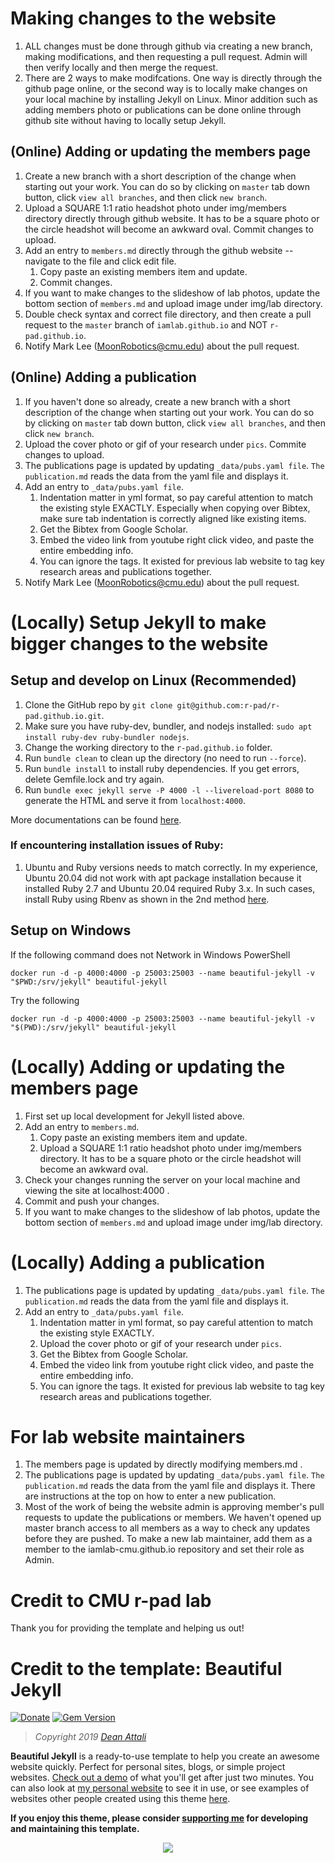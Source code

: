 # Making changes to the website 
1. ALL changes must be done through github via creating a new branch, making modifications, and then requesting a pull request. Admin will then verify locally and then merge the request. 
1. There are 2 ways to make modifcations. One way is directly through the github page online, or the second way is to locally make changes on your local machine by installing Jekyll on Linux. Minor addition such as adding members photo or publications can be done online through github site without having to locally setup Jekyll. 


## (Online) Adding or updating the members page
1. Create a new branch with a short description of the change when starting out your work. You can do so by clicking on `master` tab down button, click `view all branches`, and then click `new branch`.
1. Upload a SQUARE 1:1 ratio headshot photo under img/members directory directly through github website. It has to be a square photo or the circle headshot will become an awkward oval. Commit changes to upload.
2. Add an entry to `members.md` directly through the github website -- navigate to the file and click edit file.
   1. Copy paste an existing members item and update.
   2. Commit changes.
3. If you want to make changes to the slideshow of lab photos, update the bottom section of `members.md` and upload image under img/lab directory.
3. Double check syntax and correct file directory, and then create a pull request to the `master` branch of `iamlab.github.io` and NOT `r-pad.github.io`.
4. Notify Mark Lee (MoonRobotics@cmu.edu) about the pull request.

## (Online) Adding a publication
1. If you haven't done so already, create a new branch with a short description of the change when starting out your work. You can do so by clicking on `master` tab down button, click `view all branches`, and then click `new branch`.
2. Upload the cover photo or gif of your research under `pics`. Commite changes to upload.
3. The publications page is updated by updating `_data/pubs.yaml file`. `The publication.md` reads the data from the yaml file and displays it.
4. Add an entry to `_data/pubs.yaml file`.
   1. Indentation matter in yml format, so pay careful attention to match the existing style EXACTLY. Especially when copying over Bibtex, make sure tab indentation is correctly aligned like existing items.
   3. Get the Bibtex from Google Scholar. 
   4. Embed the video link from youtube right click video, and paste the entire embedding info.
   5. You can ignore the tags. It existed for previous lab website to tag key research areas and publications together.
5. Notify Mark Lee (MoonRobotics@cmu.edu) about the pull request.

# (Locally) Setup Jekyll to make bigger changes to the website

## Setup and develop on Linux (Recommended)

1. Clone the GitHub repo by `git clone git@github.com:r-pad/r-pad.github.io.git`. 
1. Make sure you have ruby-dev, bundler, and nodejs installed: `sudo apt install ruby-dev ruby-bundler nodejs`. 
1. Change the working directory to the `r-pad.github.io` folder. 
1. Run `bundle clean` to clean up the directory (no need to run `--force`). 
1. Run `bundle install` to install ruby dependencies. If you get errors, delete Gemfile.lock and try again.
1. Run `bundle exec jekyll serve -P 4000 -l --livereload-port 8080` to generate the HTML and serve it from `localhost:4000`. 

More documentations can be found [here](https://jekyllrb.com/docs/). 

### If encountering installation issues of Ruby:
1. Ubuntu and Ruby versions needs to match correctly. In my experience, Ubuntu 20.04 did not work with apt package installation because it installed Ruby 2.7 and Ubuntu 20.04 required Ruby 3.x. In such cases, install Ruby using Rbenv as shown in the 2nd method [here](https://phoenixnap.com/kb/install-ruby-ubuntu).

## Setup on Windows

If the following command does not Network in Windows PowerShell
```
docker run -d -p 4000:4000 -p 25003:25003 --name beautiful-jekyll -v "$PWD:/srv/jekyll" beautiful-jekyll
```
Try the following
```
docker run -d -p 4000:4000 -p 25003:25003 --name beautiful-jekyll -v "$(PWD):/srv/jekyll" beautiful-jekyll
```

# (Locally) Adding or updating the members page
1. First set up local development for Jekyll listed above.
2. Add an entry to `members.md`.
   1. Copy paste an existing members item and update.
   2. Upload a SQUARE 1:1 ratio headshot photo under img/members directory. It has to be a square photo or the circle headshot will become an awkward oval.
3. Check your changes running the server on your local machine and viewing the site at localhost:4000 .
4. Commit and push your changes.
5. If you want to make changes to the slideshow of lab photos, update the bottom section of `members.md` and upload image under img/lab directory.

# (Locally) Adding a publication
1. The publications page is updated by updating `_data/pubs.yaml file`. `The publication.md` reads the data from the yaml file and displays it.
2. Add an entry to `_data/pubs.yaml file`.
   1. Indentation matter in yml format, so pay careful attention to match the existing style EXACTLY. 
   2. Upload the cover photo or gif of your research under `pics`.
   3. Get the Bibtex from Google Scholar. 
   4. Embed the video link from youtube right click video, and paste the entire embedding info.
   5. You can ignore the tags. It existed for previous lab website to tag key research areas and publications together.


# For lab website maintainers
1. The members page is updated by directly modifying members.md .
1. The publications page is updated by updating `_data/pubs.yaml file`. `The publication.md` reads the data from the yaml file and displays it. There are instructions at the top on how to enter a new publication. 
1. Most of the work of being the website admin is approving member's pull requests to update the publications or members. We haven't opened up master branch access to all members as a way to check any updates before they are pushed. To make a new lab maintainer, add them as a member to the iamlab-cmu.github.io repository and set their role as Admin.

# Credit to CMU r-pad lab
Thank you for providing the template and helping us out!

# Credit to the template: Beautiful Jekyll

[![Donate](https://img.shields.io/badge/Donate-PayPal-green.svg)](https://www.paypal.me/daattali/20)
[![Gem Version](https://badge.fury.io/rb/beautiful-jekyll-theme.svg)](https://badge.fury.io/rb/beautiful-jekyll-theme)

> *Copyright 2019 [Dean Attali](https://deanattali.com)*

**Beautiful Jekyll** is a ready-to-use template to help you create an awesome website quickly. Perfect for personal sites, blogs, or simple project websites.  [Check out a demo](https://deanattali.com/beautiful-jekyll) of what you'll get after just two minutes.  You can also look at [my personal website](https://deanattali.com) to see it in use, or see examples of websites other people created using this theme [here](#showcased-users-success-stories).

**If you enjoy this theme, please consider [supporting me](https://www.paypal.me/daattali/20) for developing and maintaining this template.**

<p align="center">
  <a href="https://www.paypal.me/daattali">
    <img src="https://www.paypalobjects.com/en_US/i/btn/btn_donate_LG.gif" />
  </a>
</p>
